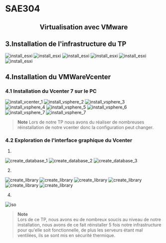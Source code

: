 # SAE304

## <center> Virtualisation avec VMware



## 3.Installation de l'infrastructure du TP

![install_esxi](img/install_esxi1.png)
![install_esxi](img/install_esxi2.png)
![install_esxi](img/install_esxi3.png)
![install_esxi](img/install_esxi4.png)
![install_esxi](img/install_esxi5.png)
![install_esxi](img/install_esxi6.png)

## 4.Installation du VMWareVcenter

### 4.1 Installation du Vcenter 7 sur le PC

![install_vcenter_1](img/install_vsphere_1.png)
![install_vsphere_2](img/install_vsphere_2.png)
![install_vsphere_3](img/install_vsphere_3.png)
![install_vsphere_4](img/install_vsphere_4.png)
![install_vsphere_5](img/install_vsphere_5.png)
![install_vsphere_6](img/install_vsphere_6.png)
![install_vsphere_7](img/install_vsphere_7.png)
![install_vsphere_7](img/install_vsphere_8.png)



>**Note** 
> Lors de notre TP nous avons du réaliser de nombreuses réinstallation de notre vcenter donc la configuration peut changer.

### 4.2 Exploration de l'interface graphique du Vcenter 


1) 
![create_database_1](img/create_database_1.png)
![create_database_2](img/create_database_2.png)
![create_database_3](img/create_database_3.png)

2) 
![create_library](img/create_library_1.png)
![create_library](img/create_library_2.png)
![create_library](img/create_library_3.png)
![create_library](img/create_library_4.png)
![create_library](img/create_library_5.png)
![create_library](img/create_library_6.png)

4) 
![iso](img/iso.png)




> **Note**  
> Lors de ce TP, nous avons eu de nombreux soucis au niveau de notre installation, nous avons de ce fait réinstaller 5 fois notre infrastructure pour qu'elle soit fonctionnelle, de plus les serveurs étant mal ventilées, ils se sont mis en sécurité thermique.
